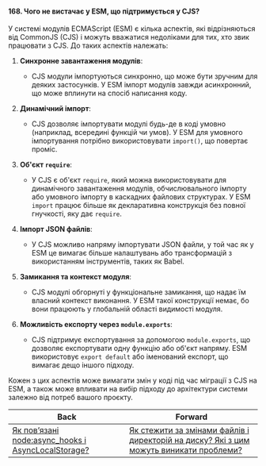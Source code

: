 #### 168. Чого не вистачає у ESM, що підтримується у CJS?

У системі модулів ECMAScript (ESM) є кілька аспектів, які відрізняються від CommonJS (CJS) і можуть вважатися недоліками для тих, хто звик працювати з CJS. До таких аспектів належать:

1. **Синхронне завантаження модулів**: 
   - CJS модули імпортуються синхронно, що може бути зручним для деяких застосунків. У ESM імпорт модулів завжди асинхронний, що може вплинути на спосіб написання коду.

2. **Динамічний імпорт**:
   - CJS дозволяє імпортувати модулі будь-де в коді умовно (наприклад, всередині функцій чи умов). У ESM для умовного імпортування потрібно використовувати `import()`, що повертає проміс.

3. **Об'єкт `require`**:
   - У CJS є об'єкт `require`, який можна використовувати для динамічного завантаження модулів, обчислювального імпорту або умовного імпорту в каскадних файлових структурах. У ESM `import` працює більше як декларативна конструкція без повної гнучкості, яку дає `require`.

4. **Імпорт JSON файлів**:
   - У CJS можливо напряму імпортувати JSON файли, у той час як у ESM це вимагає більше налаштувань або трансформацій з використанням інструментів, таких як Babel.

5. **Замикання та контекст модуля**:
   - CJS модулі обгорнуті у функціональне замикання, що надає їм власний контекст виконання. У ESM такої конструкції немає, бо вони працюють у глобальній області видимості модуля.

6. **Можливість експорту через `module.exports`**:
   - CJS підтримує експортування за допомогою `module.exports`, що дозволяє експортувати одну функцію або об'єкт напряму. ESM використовує `export default` або іменований експорт, що вимагає дещо іншого підходу.

Кожен з цих аспектів може вимагати змін у коді під час міграції з CJS на ESM, а також може впливати на вибір підходу до архітектури системи залежно від потреб вашого проєкту.

| Back | Forward |
|---|---|
| [Як пов’язані node:async_hooks і AsyncLocalStorage?](/ua/strong-middle/questions-for-a-systems-programmer/what-is-the-relationship-between-nodeasynchooks-and-asynclocalstorage.md)  | [Як стежити за змінами файлів і директорій на диску? Які з цим можуть виникати проблеми?](/ua/strong-middle/questions-for-a-systems-programmer/how-to-monitor-changes-of-files-and-directories-on-the-disk-what-problems-may-arise-with-this.md) |